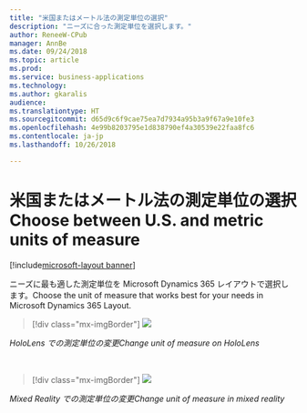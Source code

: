 ```yaml
---
title: "米国またはメートル法の測定単位の選択"
description: "ニーズに合った測定単位を選択します。"
author: ReneeW-CPub
manager: AnnBe
ms.date: 09/24/2018
ms.topic: article
ms.prod: 
ms.service: business-applications
ms.technology: 
ms.author: gkaralis
audience: 
ms.translationtype: HT
ms.sourcegitcommit: d65d9c6f9cae75ea7d7934a95b3a9f67a9e10fe3
ms.openlocfilehash: 4e99b8203795e1d838790ef4a30539e22faa8fc6
ms.contentlocale: ja-jp
ms.lasthandoff: 10/26/2018

---
```


# <a name="choose-between-us-and-metric-units-of-measure"></a><span data-ttu-id="3b268-103">米国またはメートル法の測定単位の選択</span><span class="sxs-lookup"><span data-stu-id="3b268-103">Choose between U.S. and metric units of measure</span></span>

[!include[microsoft-layout banner](../includes/microsoft-layout.md)]

<span data-ttu-id="3b268-104">ニーズに最も適した測定単位を Microsoft Dynamics 365 レイアウトで選択します。</span><span class="sxs-lookup"><span data-stu-id="3b268-104">Choose the unit of measure that works best for your needs in Microsoft Dynamics 365 Layout.</span></span>

> [!div class="mx-imgBorder"]
> ![](media/50c7394667e082054dbc3c01c5046fdb.jpg)

<span data-ttu-id="3b268-105">*HoloLens での測定単位の変更*</span><span class="sxs-lookup"><span data-stu-id="3b268-105">*Change unit of measure on HoloLens*</span></span>

<br>

> [!div class="mx-imgBorder"]
> ![](media/d97b032ed0ea60438054b475510343ec.jpg)

<span data-ttu-id="3b268-106">*Mixed Reality での測定単位の変更*</span><span class="sxs-lookup"><span data-stu-id="3b268-106">*Change unit of measure in mixed reality*</span></span>

